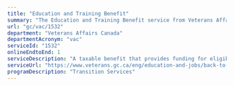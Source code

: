 ```yaml
---
title: "Education and Training Benefit"
summary: "The Education and Training Benefit service from Veterans Affairs Canada is available end-to-end online, according to the GC Service Inventory."
url: "gc/vac/1532"
department: "Veterans Affairs Canada"
departmentAcronym: "vac"
serviceId: "1532"
onlineEndtoEnd: 1
serviceDescription: "A taxable benefit that provides funding for eligible Veterans to pursue education and training after completion of their military service."
serviceUrl: "https://www.veterans.gc.ca/eng/education-and-jobs/back-to-school/education-training-benefit"
programDescription: "Transition Services"
---
```

